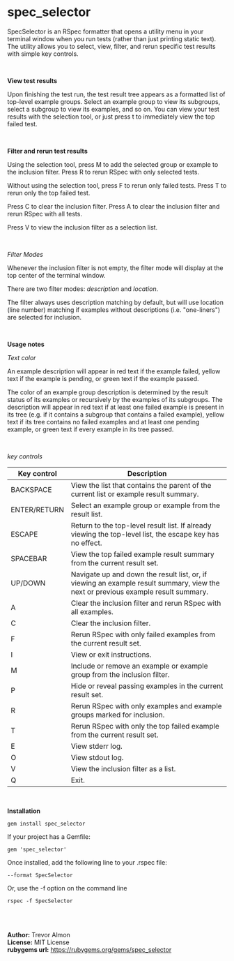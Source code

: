 # spec_selector

SpecSelector is an RSpec formatter that opens a utility menu in your terminal window when you run tests (rather than just printing static text). The utility allows you to select, view, filter, and rerun specific test results with simple key controls. 

<br>

**View test results**

Upon finishing the test run, the test result tree appears as a formatted list of top-level example groups. Select an example group to view its subgroups, select a subgroup to view its examples, and so on. You can view your test results with the selection tool, or just press t to immediately view the top failed test. 

<br>

**Filter and rerun test results**

Using the selection tool, press M to add the selected group or example to the inclusion filter. Press R to rerun RSpec with only selected tests.

Without using the selection tool, press F to rerun only failed tests. Press T to rerun only the top failed test.

Press C to clear the inclusion filter. Press A to clear the inclusion filter and rerun RSpec with all tests.

Press V to view the inclusion filter as a selection list. 

<br>

_Filter Modes_

Whenever the inclusion filter is not empty, the filter mode will display at the top center of the terminal window. 

There are two filter modes: _description_ and _location_. 

The filter always uses description matching by default, but will use location (line number) matching if examples without descriptions (i.e. "one-liners") are selected for inclusion.

<br>

**Usage notes**

_Text color_

An example description will appear in red text if the example failed, yellow text if the example is pending, or green text if the example passed.

The color of an example group description is determined by the result status of its examples or recursively by the examples of its subgroups. The description will appear in red text if at least one failed example is present in its tree (e.g. if it contains a subgroup that contains a failed example), yellow text if its tree contains no failed examples and at least one pending example, or green text if every example in its tree passed.

<br>

_key controls_

Key control | Description
------------|--------------
| BACKSPACE | View the list that contains the parent of the current list or example result summary.|
| ENTER/RETURN | Select an example group or example from the result list.|
| ESCAPE | Return to the top-level result list. If already viewing the top-level list, the escape key has no effect.|
| SPACEBAR | View the top failed example result summary from the current result set. |
| UP/DOWN | Navigate up and down the result list, or, if viewing an example result summary, view the next or previous example result summary.|
| A | Clear the inclusion filter and rerun RSpec with all examples.|
| C | Clear the inclusion filter.|
| F | Rerun RSpec with only failed examples from the current result set. |
| I | View or exit instructions.|
| M | Include or remove an example or example group from the inclusion filter. |
| P | Hide or reveal passing examples in the current result set. |
| R | Rerun RSpec with only examples and example groups marked for inclusion. |
| T | Rerun RSpec with only the top failed example from the current result set. |
| E | View stderr log. |
| O | View stdout log. |
| V | View the inclusion filter as a list. |
| Q | Exit. |

<br>

**Installation**

````
gem install spec_selector
````

If your project has a Gemfile:

```
gem 'spec_selector'
```

Once installed, add the following line to your .rspec file:

````
--format SpecSelector
````

Or, use the -f option on the command line

````
rspec -f SpecSelector
````

<br>
<br>
  


**Author:** Trevor Almon\
**License:** MIT License\
**rubygems url:** https://rubygems.org/gems/spec_selector




 
